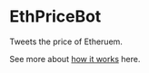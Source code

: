 # EthPriceBot
Tweets the price of Etheruem. 

See more about [how it works](https://jordandworaczyk.github.io/EthPriceBot/) here. 
